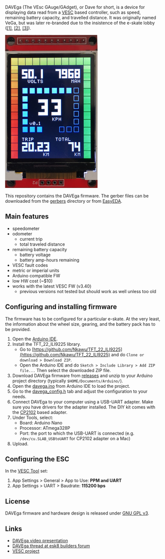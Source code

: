 DAVEga (The VEsc GAuge/GAdget), or Dave for short, is a device for displaying data read from a [VESC](https://www.vesc-project.com/) based controller, such as speed, remaining battery capacity, and travelled distance. It was originally named VeGa, but was later re-branded due to the insistence of the e-skate lobby ([[1]](https://www.electric-skateboard.builders/t/davega-battery-monitor-odometer-speedometer/71509/8?u=janpom), [[2]](https://www.electric-skateboard.builders/t/davega-battery-monitor-odometer-speedometer/71509/145?u=janpom), [[3]](https://www.electric-skateboard.builders/t/davega-battery-monitor-odometer-speedometer/71509/213?u=janpom)).

![DAVEga](img/davega.jpg)

This repository contains the DAVEga firmware. The gerber files can be downloaded from the [gerbers](gerbers/) directory or from [EasyEDA](https://easyeda.com/honza.pomikalek/VESC-Gauge).

## Main features

- speedometer
- odometer
  - current trip
  - total traveled distance
- remaining battery capacity
  - battery voltage
  - battery amp-hours remaining
- VESC fault codes
- metric or imperial units
- Arduino compatible FW
- low HW cost (~$10)
- works with the latest VESC FW (v3.40)
  - previous versions not tested but should work as well unless too old

## Configuring and installing firmware

The firmware has to be configured for a particular e-skate. At the very least, the information about the wheel size, gearing, and the battery pack has to be provided.

1. Open the [Arduino IDE](https://www.arduino.cc/en/Main/Software).
2. Install the TFT_22_ILI9225 library.
   - Go to [https://github.com/Nkawu/TFT_22_ILI9225](https://github.com/Nkawu/TFT_22_ILI9225) and do `Clone or download > Download ZIP`.
   - Open the Arduino IDE and do `Sketch > Include Library > Add ZIP file...` Then select the downloaded ZIP file.  
3. Download DAVEga firmware from [releases](https://github.com/janpom/davega/releases) and unzip to your Arduino project directory (typically `$HOME/Documents/Arduino/`).
3. Open the [davega.ino](davega.ino) from Arduino IDE to load the project.
4. Go to the [davega_config.h](davega_config.h) tab and adjust the configuration to your needs.
5. Connect DAVEga to your computer using a USB-UART adapter. Make sure you have drivers for the adapter installed. The DIY kit comes with the [CP2102](https://www.silabs.com/products/development-tools/software/usb-to-uart-bridge-vcp-drivers) based adapter.
6. Under Tools, select:
   - Board: Arduino Nano
   - Processor: ATmega328P
   - Port: the port to which the USB-UART is connected (e.g. `/dev/cu.SLAB_USBtoUART` for CP2102 adapter on a Mac)
7. Upload.

## Configuring the ESC

In the [VESC Tool](https://vesc-project.com/vesc_tool) set:

1. App Settings > General > App to Use: **PPM and UART**
2. App Settings > UART > Baudrate: **115200 bps**

## License

DAVEga firmware and hardware design is released under [GNU GPL v3](LICENSE).

## Links

- [DAVEga video presentation](https://youtu.be/u4e83JhVZNA)
- [DAVEga thread at esk8 builders forum](https://www.electric-skateboard.builders/t/davega-battery-monitor-odometer-speedometer/71509)
- [VESC project](https://www.vesc-project.com/)
